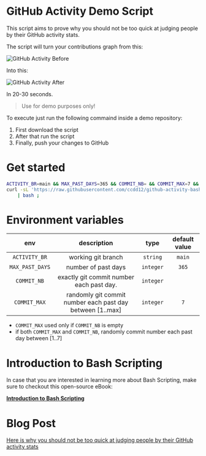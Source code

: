 # GitHub Activity Demo Script

This script aims to prove why you should not be too quick at judging people by their GitHub activity stats.

The script will turn your contributions graph from this:

![GitHub Activity Before](https://imgur.com/SFQ3RJz.png)

Into this:

![GitHub Activity After](https://imgur.com/xJ6MjFH.png)

In 20-30 seconds.

> Use for demo purposes only!

To execute just run the following commaind inside a demo repository:

1. First download the script
2. After that run the script
3. Finally, push your changes to GitHub

# Get started

```bash
ACTIVITY_BR=main && MAX_PAST_DAYS=365 && COMMIT_NB= && COMMIT_MAX=7 && \
curl -sL 'https://raw.githubusercontent.com/ccdd12/github-activity-bash-script/main/activity.sh' \
    | bash ;
```

# Environment variables

|       env           |   description         | type          |   default value                | 
|:-------------------:|:---------------------:|:-------------:|:------------------------------:|
|   `ACTIVITY_BR`     |   working git branch  |  `string`     |      `main`                    |
|   `MAX_PAST_DAYS`   |   number of past days |  `integer`    |      `365`                     |
|   `COMMIT_NB`       |   exactly git commit number each past day.                      | `integer`  |             |
|   `COMMIT_MAX`      |   randomly git commit number each past day between [1..max]     | `integer`  |   `7`       |

* `COMMIT_MAX` used only if `COMMIT_NB` is empty
* if both `COMMIT_MAX` and `COMMIT_NB`, randomly commit number each past day between [1..7]

# Introduction to Bash Scripting

In case that you are interested in learning more about Bash Scripting, make sure to checkout this open-source eBook:

**[Introduction to Bash Scripting](https://github.com/bobbyiliev/introduction-to-bash-scripting)**

# Blog Post

[Here is why you should not be too quick at judging people by their GitHub activity stats](https://devdojo.com/bobbyiliev/here-is-why-you-should-not-be-too-quick-at-judging-people-by-their-github-activity-stats?ref=bobbyiliev)
